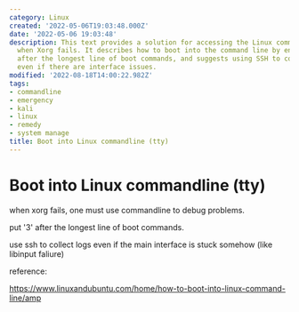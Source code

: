 ```yaml
---
category: Linux
created: '2022-05-06T19:03:48.000Z'
date: '2022-05-06 19:03:48'
description: This text provides a solution for accessing the Linux command line (tty)
  when Xorg fails. It describes how to boot into the command line by entering '3'
  after the longest line of boot commands, and suggests using SSH to collect logs
  even if there are interface issues.
modified: '2022-08-18T14:00:22.982Z'
tags:
- commandline
- emergency
- kali
- linux
- remedy
- system manage
title: Boot into Linux commandline (tty)
---
```


# Boot into Linux commandline (tty)

when xorg fails, one must use commandline to debug problems.

put '3' after the longest line of boot commands.

use ssh to collect logs even if the main interface is stuck somehow (like libinput faliure)

reference:

https://www.linuxandubuntu.com/home/how-to-boot-into-linux-command-line/amp
